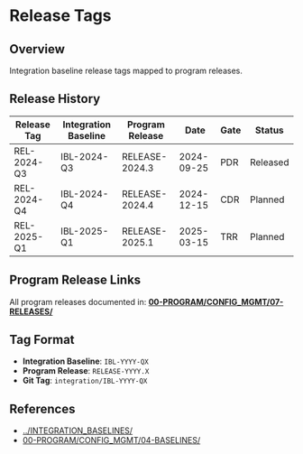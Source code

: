 # Release Tags

## Overview

Integration baseline release tags mapped to program releases.

## Release History

| Release Tag | Integration Baseline | Program Release | Date | Gate | Status |
|-------------|----------------------|-----------------|------|------|--------|
| REL-2024-Q3 | IBL-2024-Q3 | RELEASE-2024.3 | 2024-09-25 | PDR | Released |
| REL-2024-Q4 | IBL-2024-Q4 | RELEASE-2024.4 | 2024-12-15 | CDR | Planned |
| REL-2025-Q1 | IBL-2025-Q1 | RELEASE-2025.1 | 2025-03-15 | TRR | Planned |

## Program Release Links

All program releases documented in:
**[00-PROGRAM/CONFIG_MGMT/07-RELEASES/](../../../../../00-PROGRAM/CONFIG_MGMT/07-RELEASES/)**

## Tag Format

- **Integration Baseline**: `IBL-YYYY-QX`
- **Program Release**: `RELEASE-YYYY.X`
- **Git Tag**: `integration/IBL-YYYY-QX`

## References

- [../INTEGRATION_BASELINES/](../INTEGRATION_BASELINES/)
- [00-PROGRAM/CONFIG_MGMT/04-BASELINES/](../../../../../00-PROGRAM/CONFIG_MGMT/04-BASELINES/)
